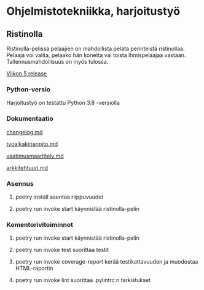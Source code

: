 # Ohjelmistotekniikka, harjoitustyö

## Ristinolla

Ristinolla-pelissä pelaajien on mahdollista pelata perinteistä ristinollaa. 
Pelaaja voi valita, pelaako hän konetta vai toista ihmispelaajaa vastaan. 
Tallennusmahdollisuus on myös tulossa.

[Viikon 5 release](https://github.com/lauurap/ot-harjoitustyo/releases/tag/viikko5)

### Python-versio

Harjoitustyö on testattu Python 3.8 -versiolla

### Dokumentaatio

[changelog.md](https://github.com/lauurap/ot-harjoitustyo/blob/master/dokumentaatio/changelog.md)

[tyoaikakirjanpito.md](https://github.com/lauurap/ot-harjoitustyo/blob/master/dokumentaatio/tyoaikakirjanpito.md)

[vaatimusmaarittely.md](https://github.com/lauurap/ot-harjoitustyo/blob/master/dokumentaatio/vaatimusmaarittely.md)

[arkkitehtuuri.md](https://github.com/lauurap/ot-harjoitustyo/blob/master/dokumentaatio/arkkitehtuuri.md)

### Asennus

1. poetry install asentaa riippuvuudet
 
2. poetry run invoke start käynnistää ristinolla-pelin

### Komentorivitoiminnot

1. poetry run invoke start käynnistää ristinolla-pelin

2. poetry run invoke test suorittaa testit

3. poetry run invoke coverage-report kerää testikattavuuden ja muodostaa HTML-raportin

4. poetry run invoke lint suorittaa .pylintrc:n tarkistukset



